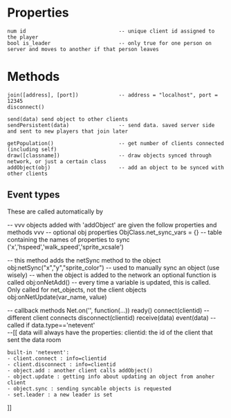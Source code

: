 # Properties

```
num id 								-- unique client id assigned to the player 
bool is_leader						-- only true for one person on server and moves to another if that person leaves
```

# Methods

```
join([address], [port])				-- address = "localhost", port = 12345
disconnect()

send(data) send object to other clients 
sendPersistent(data) 				-- send data. saved server side and sent to new players that join later

getPopulation()						-- get number of clients connected (including self)
draw([classname])					-- draw objects synced through network, or just a certain class
addObject(obj)						-- add an object to be synced with other clients
```

## Event types

These are called automatically by


-- vvv objects added with 'addObject' are given the follow properties and methods vvv
-- optional obj properties
	ObjClass.net_sync_vars = {}		-- table containing the names of properties to sync ('x','hspeed','walk_speed','sprite_xcsale')

-- this method adds the netSync method to the object
	obj:netSync("x","y","sprite_color") 	-- used to manually sync an object (use wisely)
-- when the object is added to the network an optional function is called
	obj:onNetAdd()
-- every time a variable is updated, this is called. Only called for net_objects, not the client objects
	obj:onNetUpdate(var_name, value)


-- callback methods
Net.on('<callback>', function(...))
ready()
connect(clientid) 		-- different client connects
disconnect(clientid)
receive(data)
event(data)		 		-- called if data.type=='netevent'					
--[[ data will always have the properties:
		clientid: the id of the client that sent the data
		room

	built-in 'netevent':
	- client.connect : info=clientid
	- client.disconnect : info=clientid
	- object.add : another client calls addObject()
	- object.update : getting info about updating an object from anoher client
	- object.sync : sending syncable objects is requested
	- set.leader : a new leader is set
]]

